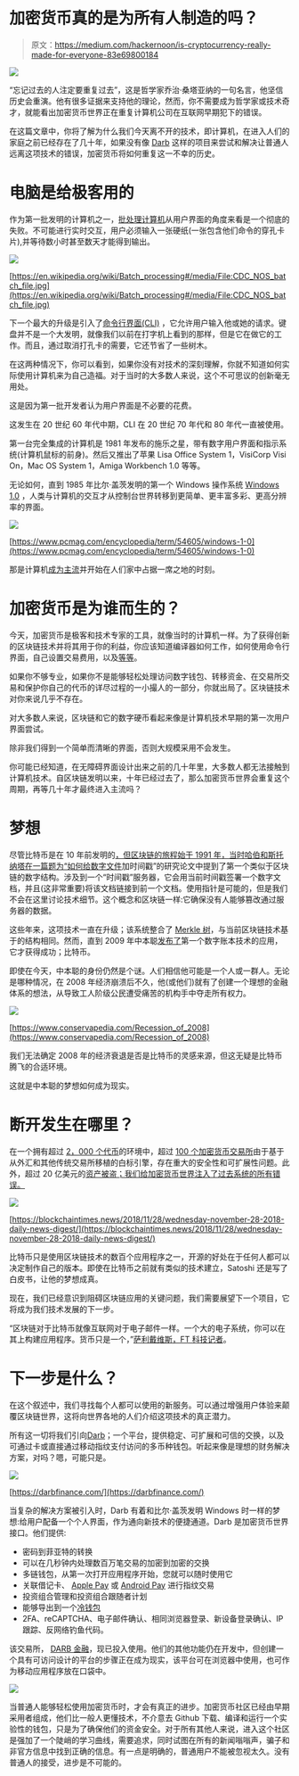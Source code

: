 # 加密货币真的是为所有人制造的吗？

> 原文：<https://medium.com/hackernoon/is-cryptocurrency-really-made-for-everyone-83e69800184>

![](img/e0e0610b4ac1703d1338cdf4de8347d8.png)

“忘记过去的人注定要重复过去”，这是哲学家乔治·桑塔亚纳的一句名言，他坚信历史会重演。他有很多证据来支持他的理论，然而，你不需要成为哲学家或技术奇才，就能看出加密货币世界正在重复计算机公司在互联网早期犯下的错误。

在这篇文章中，你将了解为什么我们今天离不开的技术，即计算机，在进入人们的家庭之前已经存在了几十年，如果没有像 [Darb](https://darbfinance.com/) 这样的项目来尝试和解决让普通人远离这项技术的错误，加密货币将如何重复这一不幸的历史。

# 电脑是给极客用的

作为第一批发明的计算机之一，[批处理计算机](https://www.oreilly.com/library/view/design-build/9780470257630/9780470257630_batch.html)从用户界面的角度来看是一个彻底的失败。不可能进行实时交互，用户必须输入一张硬纸(一张包含他们命令的穿孔卡片),并等待数小时甚至数天才能得到输出。

![](img/a7a84538ee64bdcf1ef4e0a346df2080.png)

[https://en.wikipedia.org/wiki/Batch_processing#/media/File:CDC_NOS_batch_file.jpg](https://en.wikipedia.org/wiki/Batch_processing#/media/File:CDC_NOS_batch_file.jpg)

下一个最大的升级是引入了[命令行界面(CLI)](https://searchwindowsserver.techtarget.com/definition/command-line-interface-CLI) ，它允许用户输入他或她的请求。键盘并不是一个大发明，就像我们以前在打字机上看到的那样，但是它在做它的工作。而且，通过取消打孔卡的需要，它还节省了一些树木。

在这两种情况下，你可以看到，如果你没有对技术的深刻理解，你就不知道如何实际使用计算机来为自己造福。对于当时的大多数人来说，这个不可思议的创新毫无用处。

这是因为第一批开发者认为用户界面是不必要的花费。

这发生在 20 世纪 60 年代中期，CLI 在 20 世纪 70 年代和 80 年代一直被使用。

第一台完全集成的计算机是 1981 年发布的施乐之星，带有数字用户界面和指示系统(计算机鼠标的前身)。然后又推出了苹果 Lisa Office System 1，VisiCorp Visi On，Mac OS System 1，Amiga Workbench 1.0 等等。

无论如何，直到 1985 年比尔·盖茨发明的第一个 Windows 操作系统 [Windows 1.0](https://www.pcmag.com/encyclopedia/term/54605/windows-1-0) ，人类与计算机的交互才从控制台世界转移到更简单、更丰富多彩、更高分辨率的界面。

![](img/b275c7646fb426abc24b55ba724f37ef.png)

[https://www.pcmag.com/encyclopedia/term/54605/windows-1-0](https://www.pcmag.com/encyclopedia/term/54605/windows-1-0)

那是计算机[成为主流](https://forums.anandtech.com/threads/when-did-pcs-become-common-in-the-home.27999/)并开始在人们家中占据一席之地的时刻。

# 加密货币是为谁而生的？

今天，加密货币是极客和技术专家的工具，就像当时的计算机一样。为了获得创新的区块链技术并将其用于你的利益，你应该知道编译器如何工作，如何使用命令行界面，自己设置交易费用，以及[等等](https://www.telegraph.co.uk/technology/0/cryptocurrency/)。

如果你不够专业，如果你不是能够轻松处理访问数字钱包、转移资金、在交易所交易和保护你自己的代币的详尽过程的一小撮人的一部分，你就出局了。区块链技术对你来说几乎不存在。

对大多数人来说，区块链和它的数字硬币看起来像是计算机技术早期的第一次用户界面尝试。

除非我们得到一个简单而清晰的界面，否则大规模采用不会发生。

你可能已经知道，在无障碍界面设计出来之前的几十年里，大多数人都无法接触到计算机技术。自区块链发明以来，十年已经过去了，那么加密货币世界会重复这个周期，再等几十年才最终进入主流吗？

# 梦想

尽管比特币是在 10 年前发明的[，但区块链的旅程始于 1991 年，当时哈伯和斯托纳塔在一篇题为“](https://edition.cnn.com/2019/01/14/investing/bitcoin-prices/index.html)[如何给数字文件](https://www.anf.es/pdf/Haber_Stornetta.pdf)加时间戳”的研究论文中提到了第一个类似于区块链的数字结构。涉及到一个“时间戳”服务器，它会用当前时间戳签署一个数字文档，并且(这非常重要)将该文档链接到前一个文档。使用指针是可能的，但是我们不会在这里讨论技术细节。这个概念和区块链一样:它确保没有人能够篡改通过服务器的数据。

这些年来，这项技术一直在升级；该系统整合了 [Merkle 树](https://coincentral.com/merkle-tree-hashing-blockchain/)，与当前区块链技术基于的结构相同。然而，直到 2009 年中本聪[发布了](https://bitcoin.org/bitcoin.pdf)第一个数字账本技术的应用，它才获得成功；比特币。

即使在今天，中本聪的身份仍然是个谜。人们相信他可能是一个人或一群人。无论是哪种情况，在 2008 年经济崩溃后不久，他(或他们)就有了创建一个理想的金融体系的想法，从导致工人阶级公民遭受痛苦的机构手中夺走所有权力。

![](img/bce949ce45e506fe68b7e7a8e8701fe4.png)

[https://www.conservapedia.com/Recession_of_2008](https://www.conservapedia.com/Recession_of_2008)

我们无法确定 2008 年的经济衰退是否是比特币的灵感来源，但这无疑是比特币腾飞的合适环境。

这就是中本聪的梦想如何成为现实。

# 断开发生在哪里？

在一个拥有超过 [2，000 个代币](https://coinmarketcap.com/all/views/all/)的环境中，超过 [100 个加密货币交易所](https://coinmarketcap.com/rankings/exchanges/)由于基于从外汇和其他传统交易所移植的白标引擎，存在重大的安全性和可扩展性问题。此外，超过 20 亿美元的[资产被盗；我们给加密货币世界注入了过去系统的所有错误。](https://blockonomi.com/bitcoin-theft-skyrocketed-2-billion/)

![](img/528de06752d83555094b774922b62acd.png)

[https://blockchaintimes.news/2018/11/28/wednesday-november-28-2018-daily-news-digest/](https://blockchaintimes.news/2018/11/28/wednesday-november-28-2018-daily-news-digest/)

比特币只是使用区块链技术的数百个应用程序之一，开源的好处在于任何人都可以决定制作自己的版本。即使在比特币之前就有类似的技术建立，Satoshi 还是写了白皮书，让他的梦想成真。

现在，我们已经意识到阻碍区块链应用的关键问题，我们需要展望下一个项目，它将成为我们技术发展的下一步。

“区块链对于比特币就像互联网对于电子邮件一样。一个大的电子系统，你可以在其上构建应用程序。货币只是一个，”[萨利戴维斯，FT 科技记者](https://www.ft.com/video/2be94381-66dc-3320-a292-6a1cde0a3d5f)。

# 下一步是什么？

在这个叙述中，我们寻找每个人都可以使用的新服务。可以通过增强用户体验来颠覆区块链世界，这将向世界各地的人们介绍这项技术的真正潜力。

所有这一切将我们引向[Darb](https://darbfinance.com/)；一个平台，提供稳定、可扩展和可信的交换，以及可通过卡或直接通过移动指纹支付访问的多币种钱包。听起来像是理想的财务解决方案，对吗？嗯，可能只是。

![](img/d57eaa474308614ff4f7728d3daf9a2b.png)

[https://darbfinance.com/](https://darbfinance.com/)

当复杂的解决方案被引入时，Darb 有着和比尔·盖茨发明 Windows 时一样的梦想:给用户配备一个个人界面，作为通向新技术的便捷通道。Darb 是加密货币世界接口。他们提供:

*   密码到菲亚特的转换
*   可以在几秒钟内处理数百万笔交易的加密到加密的交换
*   多链钱包，从第一次打开应用程序开始，您就可以随时使用它
*   关联借记卡、 [Apple Pay](https://www.apple.com/apple-pay/) 或 [Android Pay](https://www.androidauthority.com/how-to-use-android-pay-678739/) 进行指纹交易
*   投资组合管理和投资组合跟随者计划
*   能够导出到一个[冷钱包](/@stellabelle/cold-wallet-vs-hot-wallet-whats-the-difference-a00d872aa6b1)
*   2FA、reCAPTCHA、电子邮件确认、相同浏览器登录、新设备登录确认、IP 跟踪、反网络钓鱼代码。

该交易所， [DARB 金融](https://darbfinance.com/)，现已投入使用。他们的其他功能仍在开发中，但创建一个具有可访问设计的平台的步骤正在成为现实，该平台可在浏览器中使用，也可作为移动应用程序放在口袋中。

![](img/6d4d116d66de9acdcc58f2c7a53653b7.png)

当普通人能够轻松使用加密货币时，才会有真正的进步。加密货币社区已经由早期采用者组成，他们比一般人更懂技术，不介意去 Github 下载、编译和运行一个实验性的钱包，只是为了确保他们的资金安全。对于所有其他人来说，进入这个社区是强加了一个陡峭的学习曲线，需要追求，同时试图在所有的新闻嗡嗡声，骗子和非官方信息中找到正确的信息。有一点是明确的，普通用户不能被忽视太久。没有普通人的接受，进步是不可能的。